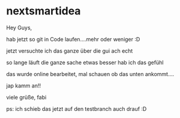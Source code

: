 # nextsmartidea

Hey Guys,

hab jetzt so git in Code laufen....mehr oder weniger :D

jetzt versuchte ich das ganze über die gui
ach echt
 
so lange läuft die ganze sache etwas besser hab ich das gefühl

das wurde online bearbeitet, mal schauen ob das unten ankommt....

 jap kamm an!!
 
 viele grüße, fabi

 ps: ich schieb das jetzt auf den testbranch auch drauf :D